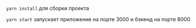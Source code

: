 `yarn install` для сборки проекта 

`yarn start` запускает приложение на порте 3000 и бэкенд на порте 8000